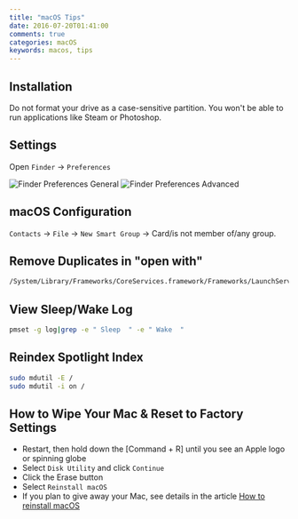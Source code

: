 ```yaml
---
title: "macOS Tips"
date: 2016-07-20T01:41:00
comments: true
categories: macOS
keywords: macos, tips
---
```


## Installation

Do not format your drive as a case-sensitive partition. You won't be able to run applications like Steam or Photoshop.

## Settings

Open `Finder` → `Preferences`

![Finder Preferences General](/images/finder-preferences-general.png)
![Finder Preferences Advanced](/images/finder-preferences-advanced.png)

## macOS Configuration

`Contacts` → `File` → `New Smart Group` → Card/is not member of/any group.

## Remove Duplicates in "open with"

```bash
/System/Library/Frameworks/CoreServices.framework/Frameworks/LaunchServices.framework/Support/lsregister -kill -r -domain local -domain system -domain user
```

## View Sleep/Wake Log

```bash
pmset -g log|grep -e " Sleep  " -e " Wake  "
```

## Reindex Spotlight Index

```bash
sudo mdutil -E /
sudo mdutil -i on /
```

## How to Wipe Your Mac & Reset to Factory Settings

* Restart, then hold down the [Command + R] until you see an Apple logo or spinning globe
* Select `Disk Utility` and click `Continue`
* Click the Erase button
* Select `Reinstall macOS`
* If you plan to give away your Mac, see details in the article [How to reinstall macOS](https://support.apple.com/en-gb/HT204904)
